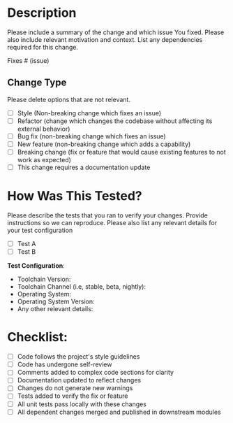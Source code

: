 
<!--
SPDX-FileCopyrightText: 2023 - 2025 Ali Sajid Imami

SPDX-License-Identifier: Apache-2.0
SPDX-License-Identifier: MIT
-->

# Description

Please include a summary of the change and which issue You fixed. Please also include relevant motivation and context. List any dependencies required for this change.

Fixes # (issue)

## Change Type

Please delete options that are not relevant.

- [ ] Style (Non-breaking change which fixes an issue)
- [ ] Refactor (change which changes the codebase without affecting its external behavior)
- [ ] Bug fix (non-breaking change which fixes an issue)
- [ ] New feature (non-breaking change which adds a capability)
- [ ] Breaking change (fix or feature that would cause existing features to not work as expected)
- [ ] This change requires a documentation update

# How Was This Tested?

Please describe the tests that you ran to verify your changes. Provide instructions so we can reproduce. Please also list any relevant details for your test configuration

- [ ] Test A
- [ ] Test B

**Test Configuration**:
* Toolchain Version:
* Toolchain Channel (i.e, stable, beta, nightly):
* Operating System:
* Operating System Version:
* Any other relevant details:

# Checklist:

- [ ] Code follows the project's style guidelines
- [ ] Code has undergone self-review
- [ ] Comments added to complex code sections for clarity
- [ ] Documentation updated to reflect changes
- [ ] Changes do not generate new warnings
- [ ] Tests added to verify the fix or feature
- [ ] All unit tests pass locally with these changes
- [ ] All dependent changes merged and published in downstream modules
